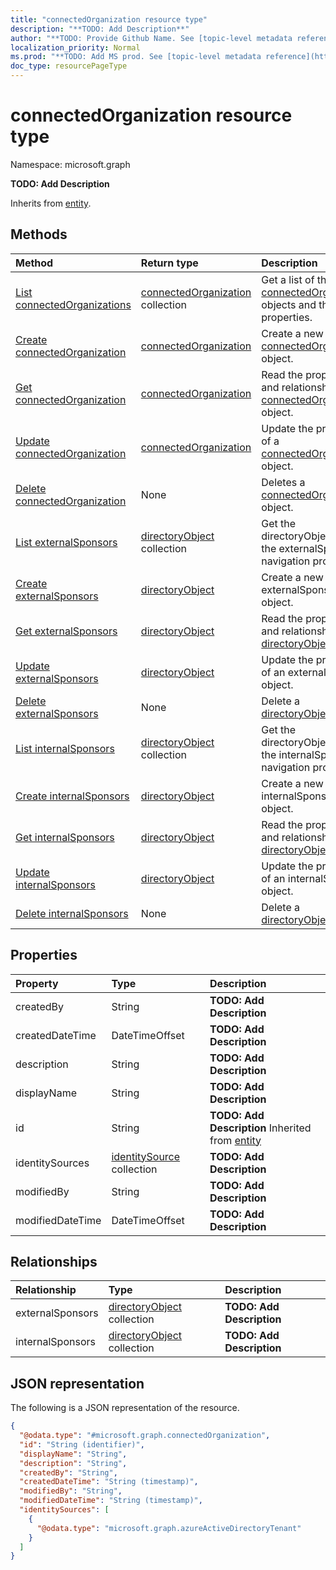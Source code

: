 ```yaml
---
title: "connectedOrganization resource type"
description: "**TODO: Add Description**"
author: "**TODO: Provide Github Name. See [topic-level metadata reference](https://msgo.azurewebsites.net/add/document/guidelines/metadata.html#topic-level-metadata)**"
localization_priority: Normal
ms.prod: "**TODO: Add MS prod. See [topic-level metadata reference](https://msgo.azurewebsites.net/add/document/guidelines/metadata.html#topic-level-metadata)**"
doc_type: resourcePageType
---
```


# connectedOrganization resource type

Namespace: microsoft.graph

**TODO: Add Description**


Inherits from [entity](../resources/entity.md).

## Methods
|Method|Return type|Description|
|:---|:---|:---|
|[List connectedOrganizations](../api/connectedorganization-list.md)|[connectedOrganization](../resources/connectedorganization.md) collection|Get a list of the [connectedOrganization](../resources/connectedorganization.md) objects and their properties.|
|[Create connectedOrganization](../api/connectedorganization-post-connectedorganizations.md)|[connectedOrganization](../resources/connectedorganization.md)|Create a new [connectedOrganization](../resources/connectedorganization.md) object.|
|[Get connectedOrganization](../api/connectedorganization-get.md)|[connectedOrganization](../resources/connectedorganization.md)|Read the properties and relationships of a [connectedOrganization](../resources/connectedorganization.md) object.|
|[Update connectedOrganization](../api/connectedorganization-update.md)|[connectedOrganization](../resources/connectedorganization.md)|Update the properties of a [connectedOrganization](../resources/connectedorganization.md) object.|
|[Delete connectedOrganization](../api/connectedorganization-delete.md)|None|Deletes a [connectedOrganization](../resources/connectedorganization.md) object.|
|[List externalSponsors](../api/connectedorganization-list-externalsponsors.md)|[directoryObject](../resources/directoryobject.md) collection|Get the directoryObjects from the externalSponsors navigation property.|
|[Create externalSponsors](../api/connectedorganization-post-externalsponsors.md)|[directoryObject](../resources/directoryobject.md)|Create a new externalSponsors object.|
|[Get externalSponsors](../api/connectedorganization-get-directoryobject.md)|[directoryObject](../resources/directoryobject.md)|Read the properties and relationships of a [directoryObject](../resources/directoryobject.md) object.|
|[Update externalSponsors](../api/connectedorganization-update-externalsponsors.md)|[directoryObject](../resources/directoryobject.md)|Update the properties of an externalSponsors object.|
|[Delete externalSponsors](../api/connectedorganization-delete-externalsponsors.md)|None|Delete a [directoryObject](../resources/directoryobject.md) object.|
|[List internalSponsors](../api/connectedorganization-list-internalsponsors.md)|[directoryObject](../resources/directoryobject.md) collection|Get the directoryObjects from the internalSponsors navigation property.|
|[Create internalSponsors](../api/connectedorganization-post-internalsponsors.md)|[directoryObject](../resources/directoryobject.md)|Create a new internalSponsors object.|
|[Get internalSponsors](../api/connectedorganization-get-directoryobject.md)|[directoryObject](../resources/directoryobject.md)|Read the properties and relationships of a [directoryObject](../resources/directoryobject.md) object.|
|[Update internalSponsors](../api/connectedorganization-update-internalsponsors.md)|[directoryObject](../resources/directoryobject.md)|Update the properties of an internalSponsors object.|
|[Delete internalSponsors](../api/connectedorganization-delete-internalsponsors.md)|None|Delete a [directoryObject](../resources/directoryobject.md) object.|

## Properties
|Property|Type|Description|
|:---|:---|:---|
|createdBy|String|**TODO: Add Description**|
|createdDateTime|DateTimeOffset|**TODO: Add Description**|
|description|String|**TODO: Add Description**|
|displayName|String|**TODO: Add Description**|
|id|String|**TODO: Add Description** Inherited from [entity](../resources/entity.md)|
|identitySources|[identitySource](../resources/identitysource.md) collection|**TODO: Add Description**|
|modifiedBy|String|**TODO: Add Description**|
|modifiedDateTime|DateTimeOffset|**TODO: Add Description**|

## Relationships
|Relationship|Type|Description|
|:---|:---|:---|
|externalSponsors|[directoryObject](../resources/directoryobject.md) collection|**TODO: Add Description**|
|internalSponsors|[directoryObject](../resources/directoryobject.md) collection|**TODO: Add Description**|

## JSON representation
The following is a JSON representation of the resource.
<!-- {
  "blockType": "resource",
  "keyProperty": "id",
  "@odata.type": "microsoft.graph.connectedOrganization",
  "baseType": "microsoft.graph.entity",
  "openType": false
}
-->
``` json
{
  "@odata.type": "#microsoft.graph.connectedOrganization",
  "id": "String (identifier)",
  "displayName": "String",
  "description": "String",
  "createdBy": "String",
  "createdDateTime": "String (timestamp)",
  "modifiedBy": "String",
  "modifiedDateTime": "String (timestamp)",
  "identitySources": [
    {
      "@odata.type": "microsoft.graph.azureActiveDirectoryTenant"
    }
  ]
}
```


